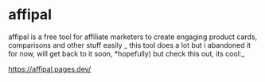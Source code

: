 # affipal


affipal is a free tool for affiliate marketers to create engaging product cards, comparisons and other stuff easily
_ this tool does a lot but i abandoned it for now, will get back to it soon, *hopefully) but check this out, its cool:_

https://affipal.pages.dev/
